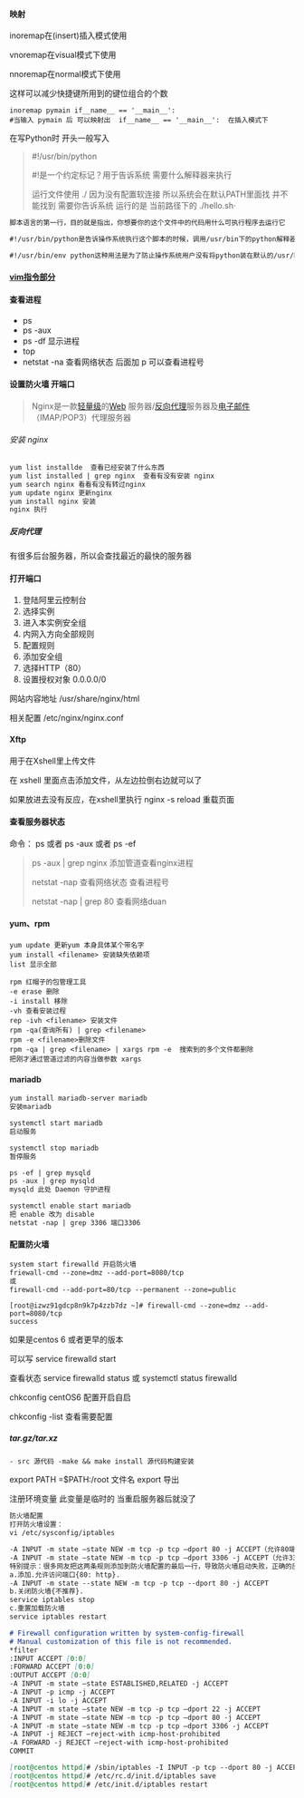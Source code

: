 #### 映射 

inoremap在(insert)插入模式使用

vnoremap在visual模式下使用

nnoremap在normal模式下使用

这样可以减少快捷键所用到的键位组合的个数 

```shell
inoremap pymain if__name__ == '__main__': 
#当输入 pymain 后 可以映射出  if__name__ == '__main__':  在插入模式下
```

在写Python时  开头一般写入

> #!/usr/bin/python  
>
> #!是一个约定标记？用于告诉系统 需要什么解释器来执行
>
> 运行文件使用 ./  因为没有配置软连接  所以系统会在默认PATH里面找 并不能找到   需要你告诉系统 运行的是 当前路径下的  ./hello.sh·



```markdown
脚本语言的第一行，目的就是指出，你想要你的这个文件中的代码用什么可执行程序去运行它

#!/usr/bin/python是告诉操作系统执行这个脚本的时候，调用/usr/bin下的python解释器。

#!/usr/bin/env python这种用法是为了防止操作系统用户没有将python装在默认的/usr/bin路径里。当系统看到这一行的时候，首先会到env设置里查找python的安装路径，再调用对应路径下的解释器程序完成操作。这种写法会去环境设置寻找python目录

```

#### [vim指令部分](https://blog.csdn.net/berg_1994/article/details/80372548)

#### 查看进程

+ ps
+ ps -aux
+ ps -df 显示进程
+ top
+ netstat -na 查看网络状态 后面加 p  可以查看进程号



#### 设置防火墙 开端口

>  Nginx是一款[轻量级](https://baike.baidu.com/item/%E8%BD%BB%E9%87%8F%E7%BA%A7/10002835)的[Web](https://baike.baidu.com/item/Web/150564) 服务器/[反向代理](https://baike.baidu.com/item/%E5%8F%8D%E5%90%91%E4%BB%A3%E7%90%86)服务器及[电子邮件](https://baike.baidu.com/item/%E7%94%B5%E5%AD%90%E9%82%AE%E4%BB%B6)（IMAP/POP3）代理服务器 

###### 安装 nginx

```markdown
yum list installde  查看已经安装了什么东西
yum list installed | grep nginx  查看有没有安装 nginx
yum search nginx 看看有没有转过nginx
yum update nginx 更新nginx 
yum install nginx 安装
nginx 执行

```

##### 反向代理 

有很多后台服务器，所以会查找最近的最快的服务器

#### 打开端口

1. 登陆阿里云控制台
2. 选择实例
3. 进入本实例安全组
4. 内网入方向全部规则
5. 配置规则
6. 添加安全组
7. 选择HTTP（80）
8. 设置授权对象 0.0.0.0/0

网站内容地址   /usr/share/nginx/html 

相关配置 /etc/nginx/nginx.conf

#### Xftp

用于在Xshell里上传文件

在 xshell 里面点击添加文件，从左边拉倒右边就可以了

如果放进去没有反应，在xshell里执行  nginx -s reload  重载页面



#### 查看服务器状态

命令： ps 或者 ps -aux 或者 ps -ef

> ps -aux | grep nginx  添加管道查看nginx进程
>
> netstat -nap  查看网络状态 查看进程号
>
> netstat -nap | grep 80 查看网络duan 



#### yum、rpm

```
yum update 更新yum 本身具体某个带名字
yum install <filename> 安装缺失依赖项
list 显示全部
```

```
rpm 红帽子的包管理工具
-e erase 删除
-i install 移除
-vh 查看安装过程
rep -ivh <filename> 安装文件
rpm -qa(查询所有) | grep <filename>
rpm -e <filename>删除文件
rpm -qa | grep <filename> | xargs rpm -e  搜索到的多个文件都删除
把刚才通过管道过滤的内容当做参数 xargs
```

#### mariadb 

```markdown
yum install mariadb-server mariadb  
安装mariadb

systemctl start mariadb  
启动服务

systemctl stop mariadb
暂停服务

ps -ef | grep mysqld
ps -aux | grep mysqld
mysqld 此处 Daemon 守护进程

systemctl enable start mariadb
把 enable 改为 disable
netstat -nap | grep 3306 端口3306

```

#### 配置防火墙

```markdown
system start firewalld 开启防火墙
friewall-cmd --zone=dmz --add-port=8080/tcp
或
firewall-cmd --add-port=80/tcp --permanent --zone=public

```

```
[root@izwz91gdcp8n9k7p4zzb7dz ~]# firewall-cmd --zone=dmz --add-port=8080/tcp
success
```

如果是centos 6 或者更早的版本 

可以写 service firewalld start   

查看状态 service firewalld status 或 systemctl status firewalld

chkconfig centOS6  配置开启自启

chkconfig -list 查看需要配置



##### tar.gz/tar.xz

	- src 源代码 -make && make install 源代码构建安装



export PATH =$PATH:/root 文件名 export 导出

注册环境变量  此变量是临时的  当重启服务器后就没了

```markdown
防火墙配置 
打开防火墙设置：
vi /etc/sysconfig/iptables 

-A INPUT -m state –state NEW -m tcp -p tcp –dport 80 -j ACCEPT（允许80端口通过防火墙） 
-A INPUT -m state –state NEW -m tcp -p tcp –dport 3306 -j ACCEPT（允许3306端口通过防火墙） 
特别提示：很多网友把这两条规则添加到防火墙配置的最后一行，导致防火墙启动失败，正确的应该是添加到默认的22端口这条规则的下面 
a.添加.允许访问端口{80: http}. 
-A INPUT -m state --state NEW -m tcp -p tcp --dport 80 -j ACCEPT
b.关闭防火墙{不推荐}. 
service iptables stop 
c.重置加载防火墙 
service iptables restart

# Firewall configuration written by system-config-firewall 
# Manual customization of this file is not recommended. 
*filter 
:INPUT ACCEPT [0:0] 
:FORWARD ACCEPT [0:0] 
:OUTPUT ACCEPT [0:0] 
-A INPUT -m state –state ESTABLISHED,RELATED -j ACCEPT 
-A INPUT -p icmp -j ACCEPT 
-A INPUT -i lo -j ACCEPT 
-A INPUT -m state –state NEW -m tcp -p tcp –dport 22 -j ACCEPT 
-A INPUT -m state –state NEW -m tcp -p tcp –dport 80 -j ACCEPT 
-A INPUT -m state –state NEW -m tcp -p tcp –dport 3306 -j ACCEPT 
-A INPUT -j REJECT –reject-with icmp-host-prohibited 
-A FORWARD -j REJECT –reject-with icmp-host-prohibited 
COMMIT 

[root@centos httpd]# /sbin/iptables -I INPUT -p tcp --dport 80 -j ACCEPT
[root@centos httpd]# /etc/rc.d/init.d/iptables save
[root@centos httpd]# /etc/init.d/iptables restart
```



